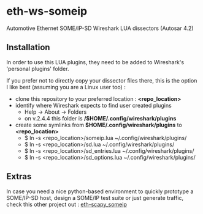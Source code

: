 # eth-ws-someip
Automotive Ethernet SOME/IP-SD Wireshark LUA dissectors (Autosar 4.2)

## Installation
In order to use this LUA plugins, they need to be added to Wireshark's 'personal plugins' folder.

If you prefer not to directly copy your dissector files there, this is the option I like best (assuming you are a Linux user too) :
- clone this repository to your preferred location : **\<repo_location>**
- identify where Wireshark expects to find user created plugins
    - Help -> About -> Folders 
    - on v.2.4.4 this folder is **/$HOME/.config/wireshark/plugins**
- create some symlinks from **$HOME/.config/wireshark/plugins** to **\<repo_location>**
  - $ ln -s \<repo_location>/someip.lua ~/.config/wireshark/plugins/
  - $ ln -s \<repo_location>/sd.lua ~/.config/wireshark/plugins/
  - $ ln -s \<repo_location>/sd_entries.lua ~/.config/wireshark/plugins/
  - $ ln -s \<repo_location>/sd_options.lua ~/.config/wireshark/plugins/

##  Extras
In case you need a nice python-based environment to quickly prototype a SOME/IP-SD host, design a SOME/IP test suite or just 
generate traffic, check this other project out : [eth-scapy_someip](https://github.com/jamores/eth-scapy-someip)
